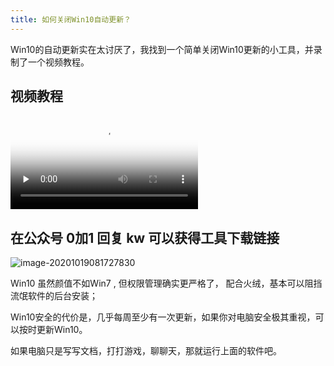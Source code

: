 ```yaml
---
title: 如何关闭Win10自动更新？
---
```






Win10的自动更新实在太讨厌了，我找到一个简单关闭Win10更新的小工具，并录制了一个视频教程。




## 视频教程



<video id="video" controls="" preload="none" poster="https://www.v2fy.com/asset/0i/jikemiji/jikemiji-md/2020-10-19-win10.assets/image-20201019081727830.png">
<source id="mp4" src="https://www.v2fy.com/asset/0i/jikemiji/jikemiji-md/2020-10-19-win10.assets/win10.mp4" type="video/mp4">
</video>









## 在公众号 0加1 回复 kw  可以获得工具下载链接





![image-20201019081727830](https://www.v2fy.com/asset/0i/jikemiji/jikemiji-md/2020-10-19-win10.assets/image-20201019081727830.png)



Win10 虽然颜值不如Win7 , 但权限管理确实更严格了， 配合火绒，基本可以阻挡流氓软件的后台安装；

Win10安全的代价是，几乎每周至少有一次更新，如果你对电脑安全极其重视，可以按时更新Win10。

如果电脑只是写写文档，打打游戏，聊聊天，那就运行上面的软件吧。